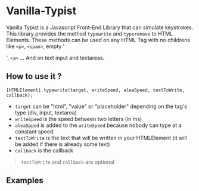 # Vanilla-Typist

Vanilla Typist is a Javascript Front-End Library that can simulate keystrokes. This library provides the method `typewrite` and `typeremove` to HTML Elements. These methods can be used on any HTML Tag with no childrens like `<p>`, `<span>`, empty '<div>', `<a>` ... And on text input and textareas.

## How to use it ?
```
[HTMLElement].typewrite(target, writeSpeed, aleaSpeed, textToWrite, callback);
```

- `target` can be "html", "value" or "placeholder" depending on the tag's type (div, input, textarea)
- `writeSpeed` is the speed between two letters (in ms)
- `aleaSpped` is added to the `writeSpeed` because nobody can type at a constant speed.
- `textToWrite` is the text that will be written in your HTMLElement (it will be added if there is already some text)
- `callback` is the callback

> `textToWrite` and `callback` are optional

## Examples